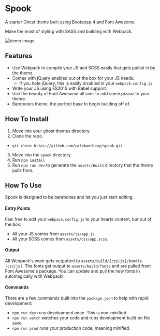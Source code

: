 # Spook

A starter Ghost theme built using Bootstrap 4 and Font Awesome.

Make the most of styling with SASS and building with Webpack.

![demo image](http://i.imgur.com/DQe5DjF.png)

## Features
* Use Webpack to compile your JS and SCSS easily that gets pulled in by the theme.
* Comes with jQuery enabled out of the box for your JS needs.
  * If you hate jQuery, this is easily disabled in your `webpack.config.js`.
* Write your JS using ES2015 with Babel support.
* Use the beauty of Font Awesome all over to add some pizaaz to your theme.
* Barebones theme, the perfect base to begin building off of.

## How To Install

1. Move into your ghost themes directory.
2. Clone the repo.
  * `git clone https://github.com/calebanthony/spook.git`
3. Move into the `spook` directory.
4. Run `npm install`
5. Run `npm run dev` to generate the `assets/build` directory that the theme pulls from.

## How To Use
Spook is designed to be barebones and let you just start editing.

#### Entry Points
Feel free to edit your `webpack.config.js` to your hearts content, but out of the box:
* All your JS comes from `assets/js/app.js`.
* All your SCSS comes from `assets/css/app.scss`.

#### Output
All Webpack's work gets outputted to `assets/build/[css|js]/bundle.[css|js]`.
The fonts get output to `assets/build/fonts` and are pulled from Font Awesome's package. You can update and pull the new fonts in automagically with Webpack!

#### Commands
There are a few commands built into the `package.json` to help with rapid development:

* `npm run dev` runs development once. This is non-minified.
* `npm run watch` watches your code and runs development build on file save.
* `npm run prod` runs your production code, meaning minified.
